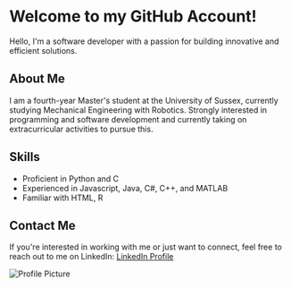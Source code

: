 # Welcome to my GitHub Account!

Hello, I'm a software developer with a passion for building innovative and efficient solutions.

## About Me
I am a fourth-year Master's student at the University of Sussex, currently studying Mechanical Engineering with Robotics. Strongly interested in programming and software development and currently taking on extracurricular activities to pursue this.

## Skills
- Proficient in Python and C
- Experienced in Javascript, Java, C#, C++, and MATLAB
- Familiar with HTML, R

## Contact Me
If you're interested in working with me or just want to connect, feel free to reach out to me on LinkedIn: [LinkedIn Profile](https://www.linkedin.com/in/lewis-m-8b508513a/)

![Profile Picture](https://media.licdn.com/dms/image/D4E03AQEdEfJM-ic3sQ/profile-displayphoto-shrink_800_800/0/1667834767720?e=1681344000&v=beta&t=HAuYQKH20UGgPlwia7td2ZTR-S9Vt7qOJ05gxkw8dXk)
